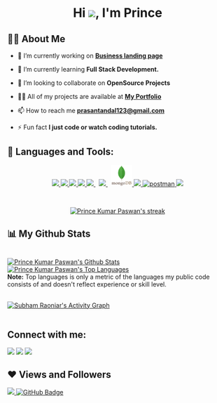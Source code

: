 <h1 align="center">Hi <img src="https://raw.githubusercontent.com/MartinHeinz/MartinHeinz/master/wave.gif" width="30px">, I'm Prince</h1>


## 🙋‍♂️ About Me

- 🔭 I’m currently working on **[Business landing page]()**

- 🌱 I’m currently learning **Full Stack Development.**

- 👯 I’m looking to collaborate on **OpenSource Projects**

- 👨‍💻 All of my projects are available at **[My Portfolio](https://github.com/princekumarpaswan)**

- 📫 How to reach me **prasantandal123@gmail.com**

- ⚡ Fun fact **I just code or watch coding tutorials.**

## 🚀 Languages and Tools:

<p align="center"> 
    <a href="https://developer.mozilla.org/en-US/docs/Web/JavaScript" target="_blank"> <img src="https://img.icons8.com/color/48/000000/javascript.png"/> </a> 
    <a href="https://www.w3.org/html/" target="_blank"> <img src="https://img.icons8.com/color/48/000000/html-5.png"/> </a> 
    <a href="https://www.w3schools.com/css/" target="_blank"> <img src="https://img.icons8.com/color/48/000000/css3.png"/> </a> 
    <a href="https://getbootstrap.com" target="_blank"> <img src="https://img.icons8.com/color/48/000000/bootstrap.png"/> </a> 
    </a> 
    <a style="padding-right:8px;" href="https://nodejs.org" target="_blank"> <img src="https://img.icons8.com/color/48/000000/nodejs.png"/> </a> 
    <a style="padding-right:8px;" href="https://www.mysql.com/" target="_blank"> <img src="https://img.icons8.com/fluent/50/000000/mysql-logo.png"/> </a>
    <a href="https://www.mongodb.com/" target="_blank"> <img src="https://raw.githubusercontent.com/devicons/devicon/master/icons/mongodb/mongodb-original-wordmark.svg" alt="mongodb" width="48" height="48"/> </a> 
    <a href="https://firebase.google.com/" target="_blank"> <img src="https://img.icons8.com/color/48/000000/firebase.png"/> </a> 
    <a href="https://postman.com" target="_blank"> <img src="https://www.vectorlogo.zone/logos/getpostman/getpostman-icon.svg" alt="postman" width="45" height="45"/> </a>   
    <a href="https://git-scm.com/" target="_blank"> <img src="https://img.icons8.com/color/48/000000/git.png"/> </a> 
    
    
</p>

<!-- [![React Badge](https://img.shields.io/badge/-React-61DBFB?style=for-the-badge&labelColor=black&logo=react&logoColor=61DBFB)](#)  [![Javascript Badge](https://img.shields.io/badge/-Javascript-F0DB4F?style=for-the-badge&labelColor=black&logo=javascript&logoColor=F0DB4F)](#) [![Typescript Badge](https://img.shields.io/badge/-Typescript-007acc?style=for-the-badge&labelColor=black&logo=typescript&logoColor=007acc)](#) [![Nodejs Badge](https://img.shields.io/badge/-Nodejs-3C873A?style=for-the-badge&labelColor=black&logo=node.js&logoColor=3C873A)](#) [![GraphQL Badge](https://img.shields.io/badge/-GraphQl-e535ab?style=for-the-badge&labelColor=black&logo=node.js&logoColor=e535ab)](#) -->
<br/>

<p align="center">
    <a href="https://github.com/princekumarpaswan/github-readme-streak-stats">
        <img title="🔥 Get streak stats for your profile at git.io/streak-stats" alt="Prince Kumar Paswan's streak" src="https://github-readme-streak-stats.herokuapp.com/?user=princekumarpaswan&theme=black-ice&hide_border=true&stroke=0000&background=060A0CD0"/>
    </a>
</p>

## 📊 My Github Stats

  <br/>
    <a href="https://github.com/princekumarpaswan/github-readme-stats"><img alt="Prince Kumar Paswan's Github Stats" src="https://github-readme-stats.vercel.app/api?username=princekumarpaswan&show_icons=true&count_private=true&theme=react&hide_border=true&bg_color=0D1117" /></a>
  <a href="https://github.com/princekumarpaswan/github-readme-stats"><img alt="Prince Kumar Paswan's Top Languages" src="https://github-readme-stats.vercel.app/api/top-langs/?username=princekumarpaswan&langs_count=8&count_private=true&layout=compact&theme=react&hide_border=true&bg_color=0D1117" /></a>
  <br/>
  <b>Note:</b> Top languages is only a metric of the languages my public code consists of and doesn't reflect experience or skill level.


<br/>
<br/>


<a href="https://github.com/princekumarpaswan/github-readme-activity-graph"><img alt="Subham Raoniar's Activity Graph" src="https://activity-graph.herokuapp.com/graph?username=princekumarpaswan&bg_color=0D1117&color=5BCDEC&line=5BCDEC&point=FFFFFF&hide_border=true" /></a>
<br/>
<br/>

## Connect with me:
<p align="left">

<a href = "https://www.linkedin.com/in/prince-kumar-155965192/"><img src="https://img.icons8.com/fluent/48/000000/linkedin.png"/></a>
<a href = "https://twitter.com/prince39163589"><img src="https://img.icons8.com/fluent/48/000000/twitter.png"/></a>
<a href = "https://www.instagram.com/princekr820/"><img src="https://img.icons8.com/fluent/48/000000/instagram-new.png"/></a>

</p>

## ❤ Views and Followers
<a href="https://github.com/Meghna-DAS/github-profile-views-counter">
    <img src="https://komarev.com/ghpvc/?username=princekumarpaswan">
</a>
<a href="https://github.com/princekumarpaswan?tab=followers"><img src="https://img.shields.io/github/followers/princekumarpaswan?label=Followers&style=social" alt="GitHub Badge"></a>
